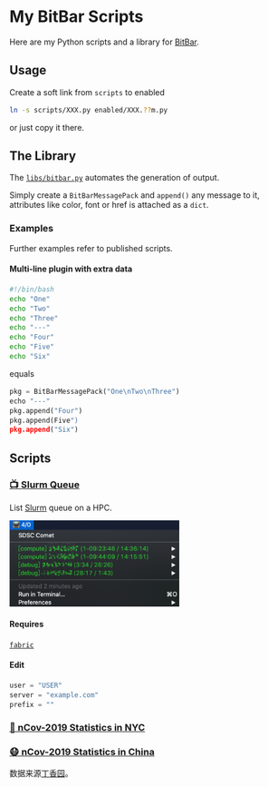 # My BitBar Scripts

Here are my Python scripts and a library for [BitBar][bitbar-home].

## Usage

Create a soft link from `scripts` to enabled
```bash
ln -s scripts/XXX.py enabled/XXX.??m.py
```
or just copy it there.

## The Library

The [`libs/bitbar.py`](/libs/bitbar.py) automates the generation of output.

Simply create a `BitBarMessagePack` and `append()` any message to it, attributes like color, font or href is attached as a `dict`.

### Examples

Further examples refer to published scripts.

#### Multi-line plugin with extra data

```bash
#!/bin/bash
echo "One"
echo "Two"
echo "Three"
echo "---"
echo "Four"
echo "Five"
echo "Six"
```
equals
```python
pkg = BitBarMessagePack("One\nTwo\nThree")
echo "---"
pkg.append("Four")
pkg.append(Five")
pkg.append("Six")
```

## Scripts

### [📺 Slurm Queue](/scripts/squeue.py)

List [Slurm][slurm] queue on a HPC.

<img src="/screenshots/squeue.png" width=300>

#### Requires

[`fabric`][fabfile]

#### Edit

```python
user = "USER"
server = "example.com"
prefix = ""
```

[fabfile]: http://www.fabfile.org
[slurm]: https://slurm.schedmd.com/squeue.html

### [🦠 nCov-2019 Statistics in NYC](/scripts/nCov-2019-NYC.py)

### [😷 nCov-2019 Statistics in China](/scripts/nCov-2019-CHN.py)

数据来源[丁香园][dxy-ncov]。

[dxy-ncov]: https://ncov.dxy.cn/ncovh5/view/pneumonia

[bitbar-home]: https://getbitbar.com
[bitbar-github]: https://github.com/matryer/bitbar
